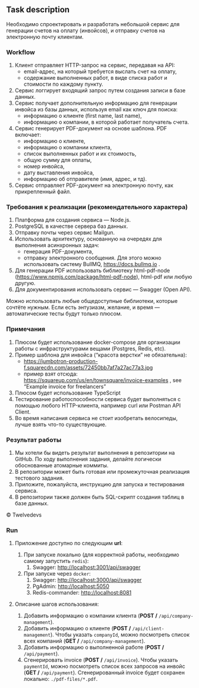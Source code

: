 ## Task description

Необходимо спроектировать и разработать небольшой сервис для генерации счетов на оплату
(инвойсов), и отправку счетов на электронную почту клиентам.

### Workflow

1. Клиент отправляет HTTP-запрос на сервис, передавая на API:
    - email-адрес, на который требуется выслать счет на оплату,
    - содержание выполненных работ, в виде списка работ и стоимости по каждому пункту.
2. Сервис логгирует входящий запрос путем создания записи в базе данных.
3. Сервис получает дополнительную информацию для генерации инвойса из базы данных, используя email как ключ для поиска:
    - информацию о клиенте (first name, last name),
    - информацию о компании, в которой работает получатель счета.
4. Сервис генерирует PDF-документ на основе шаблона. PDF включает:
    - информацию о клиенте,
    - информацию о компании клиента,
    - список выполненных работ и их стоимость,
    - общую сумму для оплаты,
    - номер инвойса,
    - дату выставления инвойса,
    - информацию об отправителе (имя, адрес, и тд).
5. Сервис отправляет PDF-документ на электронную почту, как прикрепленный файл.

### Требования к реализации (рекомендательного характера)

1. Платформа для создания сервиса — Node.js.
2. PostgreSQL в качестве сервера баз данных.
3. Отправку почты через сервис Mailgun.
4. Использовать архитектуру, основанную на очередях для выполнения асинхронных задач:
    - генерация PDF-документа,
    - отправку электронного сообщения. Для этого можно использовать систему BullMQ, https://docs.bullmq.io .
5. Для генерации PDF использовать библиотеку html-pdf-node (https://www.npmjs.com/package/html-pdf-node), html-pdf или
   любую другую.
6. Для документирования использовать сервис — Swagger (Open API).

Можно использовать любые общедоступные библиотеки, которые сочтёте нужным.
Если есть энтузиазм, желание, и время — автоматические тесты будут только плюсом.

### Примечания

1. Плюсом будет использование docker-compose для организации работы с
   инфраструктурами вещами (Postgres, Redis, etc).
2. Пример шаблона для инвойса (“красота верстки” не обязательна):
    - https://jumbotron-production-f.squarecdn.com/assets/72450bb7af7a27ac77a3.jpg
    - пример взят отсюда: https://squareup.com/us/en/townsquare/invoice-examples , see “Example invoice for
      freelancers”
3. Плюсом будет использование TypeScript
4. Тестирование работоспособности сервиса будет выполняться с помощью любого HTTP-клиента, например curl или Postman
   API Client.
5. Во время написания сервиса не стоит изобретать велосипеды, лучше взять что-то
   существующие.

### Результат работы

1. Мы хотели бы видеть результат выполнения в репозитории на GitHub. По ходу
   выполнения задания, делайте логически обоснованные атомарные коммиты.
2. В репозитории может быть готовая или промежуточная реализация тестового задания.
3. Приложите, пожалуйста, инструкцию для запуска и тестирования сервиса.
4. В репозитории также должен быть SQL-скрипт создания таблиц в базе данных.

&copy; Twelvedevs

### Run

1. Приложение доступно по следующим **url**:

    1. При запуске локально (для корректной работы, необходимо самому запустить `redis`):
        1. Swagger: [http://localhost:3001/api/swagger](http://localhost:3001/api/swagger)
    2. При запуске через `docker`:
        1. Swagger: [http://localhost:3000/api/swagger](http://localhost:3000/api/swagger)
        2. PgAdmin: [http://localhost:5050](http://localhost:5050)
        3. Redis-commander: [http://localhost:8081](http://localhost:8081)
2. Описание шагов использования:
    1. Добавить информацию о компании клиента (**POST /** `/api/company-management`).
    2. Добавить информацию о клиенте (**POST /** `/api/client-management`). Чтобы указать `companyId`, можно посмотреть
       список всех компаний (**GET /** `/api/company-management`).
    3. Добавить информацию о выполненной работе (**POST /** `/api/payment`).
    4. Сгенерировать invoice (**POST /** `/api/invoice`). Чтобы указать `paymentId`, можно посмотреть список всех
       запросов на инвойс (**GET /** `/api/payment`). Сгенерированный invoice будет сохранен локально: `./pdf-files/*.pdf`.
   
      